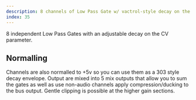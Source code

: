 ```yaml
---
description: 8 channels of Low Pass Gate w/ vactrol-style decay on the CV envelope.
index: 35
---
```


8 independent Low Pass Gates with an adjustable decay on the CV parameter.

## Normalling
Channels are also normalled to +5v so you can use them as a 303 style decay envelope.
 Output are mixed into 5 mix outputs that allow you to sum the gates as well as
 use non-audio channels apply compression/ducking to the bus output.
Gentle clipping is possible at the higher gain sections.

<!--
## Applications

Utilizing the normalling
-->
